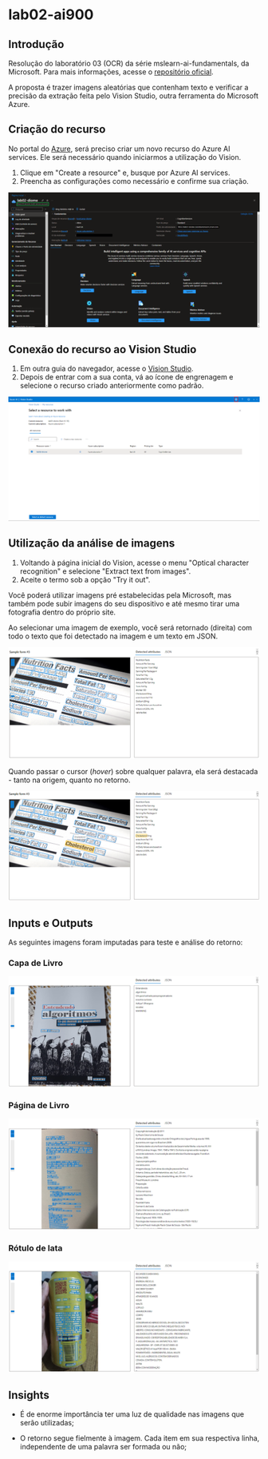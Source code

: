 # lab02-ai900
## Introdução

Resolução do laboratório 03 (OCR) da série mslearn-ai-fundamentals, da Microsoft. Para mais informações, acesse o [repositório oficial](https://github.com/MicrosoftLearning/mslearn-ai-fundamentals/tree/main/Instructions/Labs).

A proposta é trazer imagens aleatórias que contenham texto e verificar a precisão da extração feita pelo Vision Studio, outra ferramenta do Microsoft Azure.

## Criação do recurso

No portal do [Azure](https://portal.azure.com/), será preciso criar um novo recurso do Azure AI services. Ele será necessário quando iniciarmos a utilização do Vision.

1. Clique em "Create a resource" e, busque por Azure AI services.
2. Preencha as configurações como necessário e confirme sua criação.

![Visão geral Azure AI Service criado](/assets/images/azure-ai-services-overview.png)

## Conexão do recurso ao Vision Studio

1. Em outra guia do navegador, acesse o [Vision Studio](https://portal.vision.cognitive.azure.com/).
2. Depois de entrar com a sua conta, vá ao ícone de engrenagem e selecione o recurso criado anteriormente como padrão.

![Recurso geral Vision Studio](/assets/images/vision-default-resource.png)

## Utilização da análise de imagens

1. Voltando à página inicial do Vision, acesse o menu "Optical character recognition" e selecione "Extract text from images".
2. Aceite o termo sob a opção "Try it out".

Você poderá utilizar imagens pré estabelecidas pela Microsoft, mas também pode subir imagens do seu dispositivo e até mesmo tirar uma fotografia dentro do próprio site.

Ao selecionar uma imagem de exemplo, você será retornado (direita) com todo o texto que foi detectado na imagem e um texto em JSON.

![Resultado da amostra](/assets/images/image-text-extract.png)

Quando passar o cursor (<i>hover</i>) sobre qualquer palavra, ela será destacada - tanto na origem, quanto no retorno.

![Resultado da amostra](/assets/images/image-text-extract-hover.png)

## Inputs e Outputs

As seguintes imagens foram imputadas para teste e análise do retorno:

### Capa de Livro

![Capa de Livro](/output/capa-livro.png)

### Página de Livro

![Página de Livro](/output/pagina.png)

### Rótulo de lata

![Rótulo de Lata](/output/rotulo-cerveja.png)

## Insights

- É de enorme importância ter uma luz de qualidade nas imagens que serão utilizadas;

- O retorno segue fielmente à imagem. Cada item em sua respectiva linha, independente de uma palavra ser formada ou não;